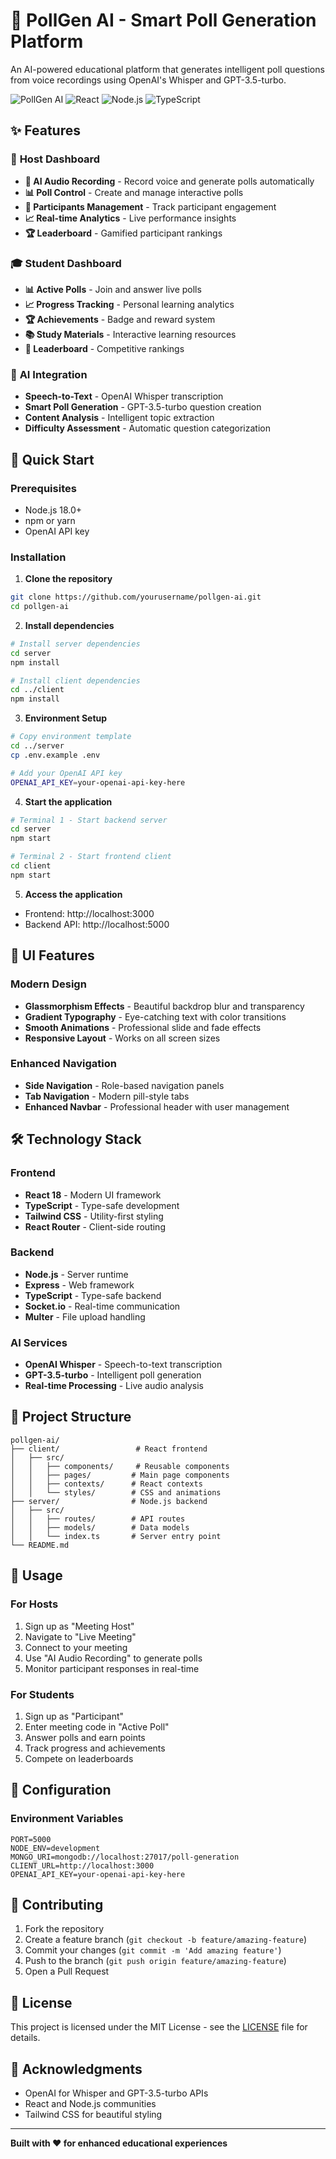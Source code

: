 # 🎤 PollGen AI - Smart Poll Generation Platform

An AI-powered educational platform that generates intelligent poll questions from voice recordings using OpenAI's Whisper and GPT-3.5-turbo.

![PollGen AI](https://img.shields.io/badge/AI-Powered-blue) ![React](https://img.shields.io/badge/React-18.0-blue) ![Node.js](https://img.shields.io/badge/Node.js-18.0-green) ![TypeScript](https://img.shields.io/badge/TypeScript-5.0-blue)

## ✨ Features

### 🎯 **Host Dashboard**
- **🎤 AI Audio Recording** - Record voice and generate polls automatically
- **📊 Poll Control** - Create and manage interactive polls
- **👥 Participants Management** - Track participant engagement
- **📈 Real-time Analytics** - Live performance insights
- **🏆 Leaderboard** - Gamified participant rankings

### 🎓 **Student Dashboard**
- **📊 Active Polls** - Join and answer live polls
- **📈 Progress Tracking** - Personal learning analytics
- **🏆 Achievements** - Badge and reward system
- **📚 Study Materials** - Interactive learning resources
- **🥇 Leaderboard** - Competitive rankings

### 🤖 **AI Integration**
- **Speech-to-Text** - OpenAI Whisper transcription
- **Smart Poll Generation** - GPT-3.5-turbo question creation
- **Content Analysis** - Intelligent topic extraction
- **Difficulty Assessment** - Automatic question categorization

## 🚀 Quick Start

### Prerequisites
- Node.js 18.0+
- npm or yarn
- OpenAI API key

### Installation

1. **Clone the repository**
```bash
git clone https://github.com/yourusername/pollgen-ai.git
cd pollgen-ai
```

2. **Install dependencies**
```bash
# Install server dependencies
cd server
npm install

# Install client dependencies
cd ../client
npm install
```

3. **Environment Setup**
```bash
# Copy environment template
cd ../server
cp .env.example .env

# Add your OpenAI API key
OPENAI_API_KEY=your-openai-api-key-here
```

4. **Start the application**
```bash
# Terminal 1 - Start backend server
cd server
npm start

# Terminal 2 - Start frontend client
cd client
npm start
```

5. **Access the application**
- Frontend: http://localhost:3000
- Backend API: http://localhost:5000

## 🎨 UI Features

### Modern Design
- **Glassmorphism Effects** - Beautiful backdrop blur and transparency
- **Gradient Typography** - Eye-catching text with color transitions
- **Smooth Animations** - Professional slide and fade effects
- **Responsive Layout** - Works on all screen sizes

### Enhanced Navigation
- **Side Navigation** - Role-based navigation panels
- **Tab Navigation** - Modern pill-style tabs
- **Enhanced Navbar** - Professional header with user management

## 🛠️ Technology Stack

### Frontend
- **React 18** - Modern UI framework
- **TypeScript** - Type-safe development
- **Tailwind CSS** - Utility-first styling
- **React Router** - Client-side routing

### Backend
- **Node.js** - Server runtime
- **Express** - Web framework
- **TypeScript** - Type-safe backend
- **Socket.io** - Real-time communication
- **Multer** - File upload handling

### AI Services
- **OpenAI Whisper** - Speech-to-text transcription
- **GPT-3.5-turbo** - Intelligent poll generation
- **Real-time Processing** - Live audio analysis

## 📁 Project Structure

```
pollgen-ai/
├── client/                 # React frontend
│   ├── src/
│   │   ├── components/     # Reusable components
│   │   ├── pages/         # Main page components
│   │   ├── contexts/      # React contexts
│   │   └── styles/        # CSS and animations
├── server/                # Node.js backend
│   ├── src/
│   │   ├── routes/        # API routes
│   │   ├── models/        # Data models
│   │   └── index.ts       # Server entry point
└── README.md
```

## 🎯 Usage

### For Hosts
1. Sign up as "Meeting Host"
2. Navigate to "Live Meeting"
3. Connect to your meeting
4. Use "AI Audio Recording" to generate polls
5. Monitor participant responses in real-time

### For Students
1. Sign up as "Participant"
2. Enter meeting code in "Active Poll"
3. Answer polls and earn points
4. Track progress and achievements
5. Compete on leaderboards

## 🔧 Configuration

### Environment Variables
```env
PORT=5000
NODE_ENV=development
MONGO_URI=mongodb://localhost:27017/poll-generation
CLIENT_URL=http://localhost:3000
OPENAI_API_KEY=your-openai-api-key-here
```

## 🤝 Contributing

1. Fork the repository
2. Create a feature branch (`git checkout -b feature/amazing-feature`)
3. Commit your changes (`git commit -m 'Add amazing feature'`)
4. Push to the branch (`git push origin feature/amazing-feature`)
5. Open a Pull Request

## 📄 License

This project is licensed under the MIT License - see the [LICENSE](LICENSE) file for details.

## 🙏 Acknowledgments

- OpenAI for Whisper and GPT-3.5-turbo APIs
- React and Node.js communities
- Tailwind CSS for beautiful styling

---

**Built with ❤️ for enhanced educational experiences**
